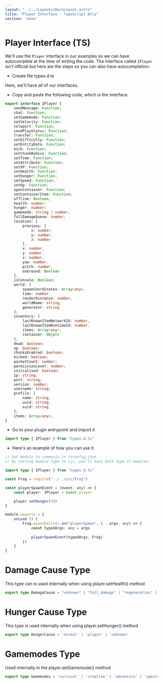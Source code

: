 ```yaml
---
layout: "../../Layouts/DocsLayout.astro"
title: "Player Interface - TypeScript Only"
section: 'none'
---
```


# Player Interface (TS)

We'll use the `Player` interface in our examples so we can have autocomplete at the time of writing the code. The interface called `IPlayer` isn't official but here are the steps so you can also have autocompletion:

- Create file types.d.ts

Here, we'll have all of our interfaces.

- Copy and paste the following code, which is the interface.

```ts
export interface IPlayer {
	sendMessage: Function;
	chat: Function;
	setGamemode: Function;
	setVelocity: Function;
	teleport: Function;
	sendPlayStatus: Function;
	transfer: Function;
	setDifficulty: Function;
	setEntityData: Function;
	kick: Function;
	setChunkRadius: Function;
	setTime: Function;
	setAttribute: Function;
	setXP: Function;
	setHealth: Function;
	setHunger: Function;
	setSpeed: Function;
	setOp: Function;
	openContainer: Function;
	setContainerItem: Function;
	offline: Boolean;
	health: number;
	hunger: number;
	gamemode: string | number;
	fallDamageQueue: number;
	location: [
        previous: [
            x: number,
            y: number,
            z: number
        ],
        x: number,
        y: number,
        z: number,
        yaw: number,
        pitch: number,
        onGround: Boolean
    ];
	isConsole: Boolean;
	world: [
        spawnCoordinates: Array<any>, 
        time: number,
        renderDistance: number,
        worldName: string,
        generator: string
    ];
	inventory: [
        lastKnownItemNetworkId: number, 
        lastKnownItemRuntimeId: number, 
        items: Array<any>, 
        container: Object
    ];
	dead: boolean;
	op: boolean;
	chunksEnabled: boolean;
	kicked: boolean;
	packetCount: number;
	permissionLevel: number;
	initialised: boolean;
	ip: string;
	port: string;
	version: number;
	username: string;
	profile: [
        name: string, 
        uuid: string, 
        xuid: string
    ];
	items: Array<any>;
}
```

- Go to your plugin entrypoint and import it

```ts
import type { IPlayer } from "types.d.ts"
```

- Here's an example of how you can use it.

```ts
// Set module to commonjs in tsconfig.json
// By setting module type to cjs, you'll have both type of modules.

import type { IPlayer } from "types.d.ts" 

const Frog = require("../../src/Frog")

const playerSpawnEvent = (event: any) => {
    const player: IPlayer = event.player

    player.setHunger(10)
}

module.exports = {
    onLoad () {
        Frog.eventEmitter.on("playerSpawn", (...args: any) => {
            const typedArgs: any = args
            
            playerSpawnEvent(typedArgs, Frog)
        })
    }
}   
```

# Damage Cause Type

This type can is used internally when using player.setHealth() method

```ts
export type DamageCause = "unknown" | "fall_damage" | "regeneration" | "void" | "plugin"
```

# Hunger Cause Type

This type is used internally when using player.setHunger() method

```ts
export type HungerCause = 'normal' | 'plugin' | 'unknown'
```

# Gamemodes Type

Used internally in the player.setGamemode() method

```ts
export type Gamemodes = 'survival' | 'creative' | 'adventure' | 'spectator' | 'fallback'
```